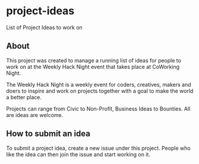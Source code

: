 # project-ideas
List of Project Ideas to work on

## About ##
This project was created to manage a running list of ideas for people to work on 
at the Weekly Hack Night event that takes place at CoWorking Night.

The Weekly Hack Night is a weekly event for coders, creatives, makers and doers to
inspire and work on projects together with a goal to make the world a better place.

Projects can range from Civic to Non-Profit, Business Ideas to Bounties. All are ideas
are welcome.

## How to submit an idea ##
To submit a project idea, create a new issue under this project. People who like the idea
can then join the issue and start working on it.
